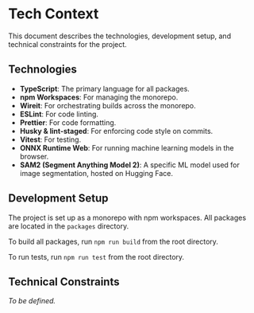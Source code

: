 # Tech Context

This document describes the technologies, development setup, and technical constraints for the project.

## Technologies

- **TypeScript**: The primary language for all packages.
- **npm Workspaces**: For managing the monorepo.
- **Wireit**: For orchestrating builds across the monorepo.
- **ESLint**: For code linting.
- **Prettier**: For code formatting.
- **Husky & lint-staged**: For enforcing code style on commits.
- **Vitest**: For testing.
- **ONNX Runtime Web**: For running machine learning models in the browser.
- **SAM2 (Segment Anything Model 2)**: A specific ML model used for image segmentation, hosted on Hugging Face.

## Development Setup

The project is set up as a monorepo with npm workspaces. All packages are located in the `packages` directory.

To build all packages, run `npm run build` from the root directory.

To run tests, run `npm run test` from the root directory.

## Technical Constraints

_To be defined._
